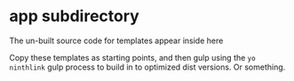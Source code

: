 # app subdirectory
The un-built source code for templates appear inside here

Copy these templates as starting points, and then gulp using the `yo ninthlink` gulp process to build in to optimized dist versions. Or something.

